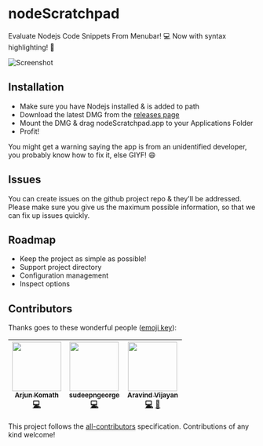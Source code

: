 
# nodeScratchpad
Evaluate Nodejs Code Snippets From Menubar! :computer: Now with syntax highlighting! :tada:

![Screenshot](https://github.com/vsaravind007/nodeScratchpad/blob/master/images/scratchpad.gif?raw=true)

## Installation

- Make sure you have Nodejs installed & is added to path
- Download the latest DMG from the [releases page](https://github.com/vsaravind007/nodeScratchpad/releases)
- Mount the DMG & drag nodeScratchpad.app to your Applications Folder
- Profit!

You might get a warning saying the app is from an unidentified developer, you probably know how to fix it, else GIYF! :smile:

## Issues
You can create issues on the github project repo & they'll be addressed. Please make sure you give us the maximum possible information, so that we can fix up issues quickly.

## Roadmap

 - Keep the project as simple as possible!
 - Support project directory
 - Configuration management
 - Inspect options

## Contributors

Thanks goes to these wonderful people ([emoji key](https://github.com/kentcdodds/all-contributors#emoji-key)):

<!-- ALL-CONTRIBUTORS-LIST:START - Do not remove or modify this section -->
<!-- prettier-ignore -->
| [<img src="https://avatars0.githubusercontent.com/u/2555067?v=4" width="100px;"/><br /><sub><b>Arjun Komath</b></sub>](http://techulus.in)<br />[💻](https://github.com/vsaravind007/nodeScratchpad/commits?author=arjunkomath "Code") | [<img src="https://avatars3.githubusercontent.com/u/15260297?v=4" width="100px;"/><br /><sub><b>sudeepngeorge</b></sub>](https://github.com/sudeepngeorge)<br />[💻](https://github.com/vsaravind007/nodeScratchpad/commits?author=sudeepngeorge "Code") | [<img src="https://avatars0.githubusercontent.com/u/1938082?v=4" width="100px;"/><br /><sub><b>Aravind Vijayan</b></sub>](http://www.aravindvs.com)<br />[💻](https://github.com/vsaravind007/nodeScratchpad/commits?author=vsaravind007 "Code") [📖](https://github.com/vsaravind007/nodeScratchpad/commits?author=vsaravind007 "Documentation") |
| :---: | :---: | :---: |
<!-- ALL-CONTRIBUTORS-LIST:END -->

This project follows the [all-contributors](https://github.com/kentcdodds/all-contributors) specification. Contributions of any kind welcome!
